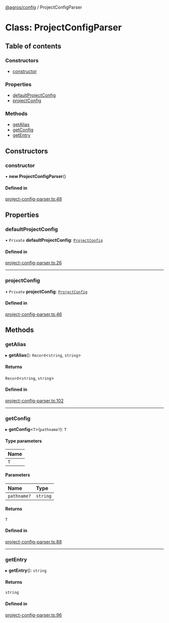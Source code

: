 [@agros/config](../index.md) / ProjectConfigParser

# Class: ProjectConfigParser

## Table of contents

### Constructors

- [constructor](ProjectConfigParser.md#constructor)

### Properties

- [defaultProjectConfig](ProjectConfigParser.md#defaultprojectconfig)
- [projectConfig](ProjectConfigParser.md#projectconfig)

### Methods

- [getAlias](ProjectConfigParser.md#getalias)
- [getConfig](ProjectConfigParser.md#getconfig)
- [getEntry](ProjectConfigParser.md#getentry)

## Constructors

### <a id="constructor" name="constructor"></a> constructor

• **new ProjectConfigParser**()

#### Defined in

[project-config-parser.ts:48](https://github.com/agrosjs/agros/blob/ba10164/packages/agros-config/src/project-config-parser.ts#L48)

## Properties

### <a id="defaultprojectconfig" name="defaultprojectconfig"></a> defaultProjectConfig

• `Private` **defaultProjectConfig**: [`ProjectConfig`](../interfaces/ProjectConfig.md)

#### Defined in

[project-config-parser.ts:26](https://github.com/agrosjs/agros/blob/ba10164/packages/agros-config/src/project-config-parser.ts#L26)

___

### <a id="projectconfig" name="projectconfig"></a> projectConfig

• `Private` **projectConfig**: [`ProjectConfig`](../interfaces/ProjectConfig.md)

#### Defined in

[project-config-parser.ts:46](https://github.com/agrosjs/agros/blob/ba10164/packages/agros-config/src/project-config-parser.ts#L46)

## Methods

### <a id="getalias" name="getalias"></a> getAlias

▸ **getAlias**(): `Record`<`string`, `string`\>

#### Returns

`Record`<`string`, `string`\>

#### Defined in

[project-config-parser.ts:102](https://github.com/agrosjs/agros/blob/ba10164/packages/agros-config/src/project-config-parser.ts#L102)

___

### <a id="getconfig" name="getconfig"></a> getConfig

▸ **getConfig**<`T`\>(`pathname?`): `T`

#### Type parameters

| Name |
| :------ |
| `T` |

#### Parameters

| Name | Type |
| :------ | :------ |
| `pathname?` | `string` |

#### Returns

`T`

#### Defined in

[project-config-parser.ts:88](https://github.com/agrosjs/agros/blob/ba10164/packages/agros-config/src/project-config-parser.ts#L88)

___

### <a id="getentry" name="getentry"></a> getEntry

▸ **getEntry**(): `string`

#### Returns

`string`

#### Defined in

[project-config-parser.ts:96](https://github.com/agrosjs/agros/blob/ba10164/packages/agros-config/src/project-config-parser.ts#L96)

